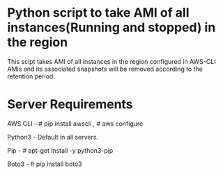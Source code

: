 # Python script to take AMI of all instances(Running and stopped) in the region

This scipt takes AMI of all instances in the region configured in AWS-CLI
AMIs and its associated snapshots will be removed according to the retention period.

# Server Requirements

 AWS CLI - # pip install awscli , # aws configure
 
 Python3 -   Default in all servers.
 
 Pip     - # apt-get install -y python3-pip
 
 Boto3   - # pip install boto3

